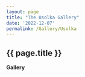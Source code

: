 ```yaml
---
layout: page
title: "The Usolka Gallery"
date: '2022-12-07'
permalink: /Gallery/Usolka
---
```


## {{ page.title }}

**Gallery**

